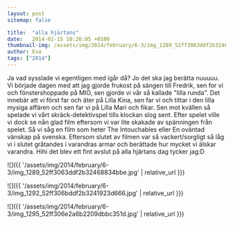 ```yaml
---
layout: post
sitemap: false

title:  "alla hjärtans"
date:   2014-02-15 10:26:05 +0100
thumbnail-img: /assets/img/2014/february/6-3/img_1289_52ff3063ddf2b32468834bbe.jpg
author: Eva
tags: ["2014"]
---
```


Ja vad sysslade vi egentligen med igår då? Jo det ska jag berätta nuuuuu. Vi började dagen med att jag gjorde frukost på sängen till Fredrik, sen for vi och fönstershoppade på MIO, sen gjorde vi vår så kallade "lilla runda". Det innebär att vi först far och äter på Lilla Kina, sen far vi och tittar i den lilla mysiga affären och sen far vi på Lilla Mari och fikar. Sen mot kvällen så spelade vi vårt skräck-detektivspel tills klockan slog sent. Efter spelet ville vi dock se nån glad film eftersom vi var lite skakade av spänningen från spelet. Så vi såg en film som heter The Intouchables eller En oväntad vänskap på svenska. Eftersom slutet av filmen var så vackert/sorgligt så låg vi i slutet gråtandes i varandras armar och berättade hur mycket vi älskar varandra. Hihi det blev ett fint avslut på alla hjärtans dag tycker jag:D

![]({{ '/assets/img/2014/february/6-3/img_1289_52ff3063ddf2b32468834bbe.jpg'  | relative_url }})

![]({{ '/assets/img/2014/february/6-3/img_1292_52ff306bddf2b3241923d666.jpg'  | relative_url }})

![]({{ '/assets/img/2014/february/6-3/img_1295_52ff306e2a6b2209dbbc351d.jpg'  | relative_url }})

